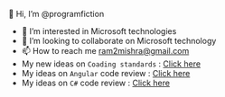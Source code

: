 
<meta name="google-site-verification" content="0Ul1d4Cwfkdcefkqe3XVXbOaedvFfoBT4kMSqHfmXzw" />

👋 Hi, I’m @programfiction
- 👀 I’m interested in Microsoft technologies
- 💞️ I’m looking to collaborate on Microsoft technology
- 📫 How to reach me ram2mishra@gmail.com
- My new ideas on `Coading standards` : [Click here](https://github.com/programfiction/programfiction/blob/master/BriefCodeReview.md) 
- My ideas on `Angular` code review : [Click here](https://github.com/programfiction/programfiction/blob/master/AngCodeReview.md)
- My ideas on `C#` code review : [Click here](https://github.com/programfiction/programfiction/blob/master/CSharpCodeReview.md)
<!---
programfiction/programfiction is a ✨ special ✨ repository because its `README.md` (this file) appears on your GitHub profile.
You can click the Preview link to take a look at your changes.
--->
